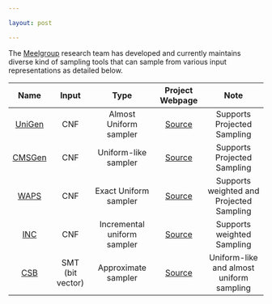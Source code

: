 ```yaml
---

layout: post

---
```


The [Meelgroup](https://meelgroup.github.io/) research team has developed and currently maintains diverse kind of sampling tools that can sample from various input representations as detailed below.


| Name              | Input             | Type                  | Project Webpage                                       | Note      |
|:---:                |:---:                | :---:                   |:---:                                                    |:---:        |
|[UniGen](https://github.com/meelgroup/unigen/)           | CNF                    | Almost Uniform sampler           | [Source](https://github.com/meelgroup/unigen/)         | Supports Projected Sampling |
|[CMSGen](https://github.com/meelgroup/cmsgen/)     | CNF                    | Uniform-like sampler    | [Source](https://github.com/meelgroup/cmsgen/)      | Supports Projected Sampling |
|[WAPS](https://github.com/meelgroup/waps)          | CNF                    | Exact Uniform sampler          | [Source](https://github.com/meelgroup/waps)          | Supports weighted and Projected Sampling |
|[INC](https://github.com/grab/inc-weighted-sampler)             | CNF | Incremental uniform sampler          | [Source](https://github.com/grab/inc-weighted-sampler)             | Supports weighted Sampling|
|[CSB](https://github.com/meelgroup/csb/)               | SMT (bit vector)       | Approximate sampler    | [Source](https://github.com/meelgroup/csb/)           |Uniform-like and almost uniform sampling|

